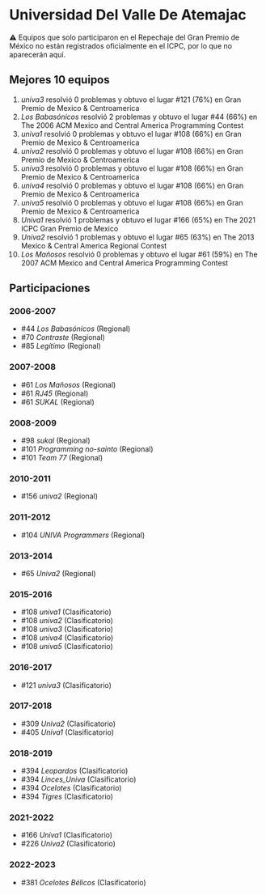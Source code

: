 # Universidad Del Valle De Atemajac

:warning: Equipos que solo participaron en el Repechaje del Gran Premio de México no están registrados oficialmente en el ICPC, por lo que no aparecerán aquí.

## Mejores 10 equipos

1. _univa3_ resolvió 0 problemas y obtuvo el lugar #121 (76%) en Gran Premio de Mexico & Centroamerica
1. _Los Babasónicos_ resolvió 2 problemas y obtuvo el lugar #44 (66%) en The 2006 ACM Mexico and Central America Programming Contest
1. _univa1_ resolvió 0 problemas y obtuvo el lugar #108 (66%) en Gran Premio de Mexico & Centroamerica
1. _univa2_ resolvió 0 problemas y obtuvo el lugar #108 (66%) en Gran Premio de Mexico & Centroamerica
1. _univa3_ resolvió 0 problemas y obtuvo el lugar #108 (66%) en Gran Premio de Mexico & Centroamerica
1. _univa4_ resolvió 0 problemas y obtuvo el lugar #108 (66%) en Gran Premio de Mexico & Centroamerica
1. _univa5_ resolvió 0 problemas y obtuvo el lugar #108 (66%) en Gran Premio de Mexico & Centroamerica
1. _Univa1_ resolvió 1 problemas y obtuvo el lugar #166 (65%) en The 2021 ICPC Gran Premio de Mexico
1. _Univa2_ resolvió 1 problemas y obtuvo el lugar #65 (63%) en The 2013 Mexico & Central America Regional Contest
1. _Los Mañosos_ resolvió 0 problemas y obtuvo el lugar #61 (59%) en The 2007 ACM Mexico and Central America Programming Contest

## Participaciones

### 2006-2007

- #44 _Los Babasónicos_ (Regional)
- #70 _Contraste_ (Regional)
- #85 _Legítimo_ (Regional)

### 2007-2008

- #61 _Los Mañosos_ (Regional)
- #61 _RJ45_ (Regional)
- #61 _SUKAL_ (Regional)

### 2008-2009

- #98 _sukal_ (Regional)
- #101 _Programming no-sainto_ (Regional)
- #101 _Team 77_ (Regional)

### 2010-2011

- #156 _univa2_ (Regional)

### 2011-2012

- #104 _UNIVA Programmers_ (Regional)

### 2013-2014

- #65 _Univa2_ (Regional)

### 2015-2016

- #108 _univa1_ (Clasificatorio)
- #108 _univa2_ (Clasificatorio)
- #108 _univa3_ (Clasificatorio)
- #108 _univa4_ (Clasificatorio)
- #108 _univa5_ (Clasificatorio)

### 2016-2017

- #121 _univa3_ (Clasificatorio)

### 2017-2018

- #309 _Univa2_ (Clasificatorio)
- #405 _Univa1_ (Clasificatorio)

### 2018-2019

- #394 _Leopardos_ (Clasificatorio)
- #394 _Linces_Univa_ (Clasificatorio)
- #394 _Ocelotes_ (Clasificatorio)
- #394 _Tigres_ (Clasificatorio)

### 2021-2022

- #166 _Univa1_ (Clasificatorio)
- #226 _Univa2_ (Clasificatorio)

### 2022-2023

- #381 _Ocelotes Bélicos_ (Clasificatorio)



